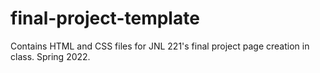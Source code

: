 # final-project-template
Contains HTML and CSS files for JNL 221's final project page creation in class. Spring 2022.
